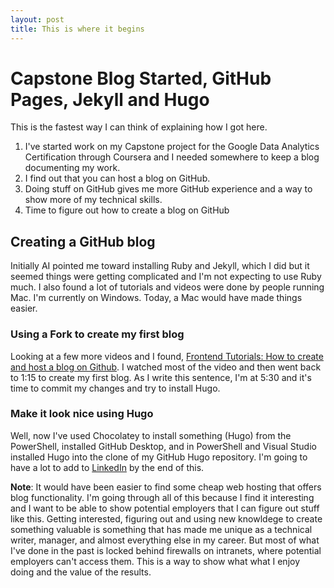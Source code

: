 ```yaml
---
layout: post
title: This is where it begins
---
```


# Capstone Blog Started, GitHub Pages, Jekyll and Hugo

This is the fastest way I can think of explaining how I got here.

1. I've started work on my Capstone project for the Google Data Analytics Certification through Coursera and I needed somewhere to keep a blog documenting my work.
2. I find out that you can host a blog on GitHub.
3. Doing stuff on GitHub gives me more GitHub experience and a way to show more of my technical skills.
4. Time to figure out how to create a blog on GitHub

## Creating a GitHub blog

Initially AI pointed me toward installing Ruby and Jekyll, which I did but it seemed things were getting complicated and I'm not expecting to use Ruby much. I also found a lot of tutorials and videos were done by people running Mac. I'm currently on Windows. Today, a Mac would have made things easier.

### Using a Fork to create my first blog
Looking at a few more videos and I found, [Frontend Tutorials: How to create and host a blog on Github](https://youtu.be/nTLzLhFG9mc?si=0mrwfrmzm-YLJRKs). I watched most of the video and then went back to 1:15 to create my first blog. As I write this sentence, I'm at 5:30 and it's time to commit my changes and try to install Hugo.   

### Make it look nice using Hugo

Well, now I've used Chocolatey to install something (Hugo) from the PowerShell, installed GitHub Desktop, and in PowerShell and Visual Studio installed Hugo into the clone of my GitHub Hugo repository. I'm going to have a lot to add to [LinkedIn](https://www.linkedin.com/in/enordstr/) by the end of this. 

**Note**: It would have been easier to find some cheap web hosting that offers blog functionality. I'm going through all of this because I find it interesting and I want to be able to show potential employers that I can figure out stuff like this. Getting interested, figuring out and using new knowldege to create something valuable is something that has made me unique as a technical writer, manager, and almost everything else in my career. But most of what I've done in the past is locked behind firewalls on intranets, where potential employers can't access them. This is a way to show what what I enjoy doing and the value of the results. 


